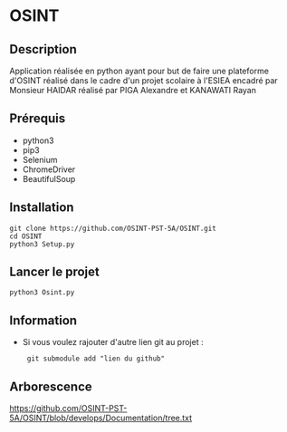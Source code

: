 # OSINT




## Description

Application réalisée en python ayant pour but de faire une plateforme d'OSINT réalisé dans le cadre d'un projet scolaire à l'ESIEA encadré par Monsieur HAIDAR
réalisé par PIGA Alexandre et KANAWATI Rayan

## Prérequis

 * python3
 * pip3
 * Selenium
 * ChromeDriver
 * BeautifulSoup

## Installation 

	git clone https://github.com/OSINT-PST-5A/OSINT.git
	cd OSINT
	python3 Setup.py 

## Lancer le projet

	python3 Osint.py 

## Information
 * Si vous voulez rajouter d'autre lien git au projet :	

		git submodule add "lien du github"
		
## Arborescence

https://github.com/OSINT-PST-5A/OSINT/blob/develops/Documentation/tree.txt
